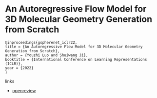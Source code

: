 # An Autoregressive Flow Model for 3D Molecular Geometry Generation from Scratch

```
@inproceedings{gspherenet_iclr22,
title = {An Autoregressive Flow Model for 3D Molecular Geometry Generation from Scratch},
author = {Youzhi Luo and Shuiwang Ji},
booktitle = {International Conference on Learning Representations (ICLR)},
year = {2022}
}
```

links
- [openreview](https://openreview.net/forum?id=C03Ajc-NS5W)
